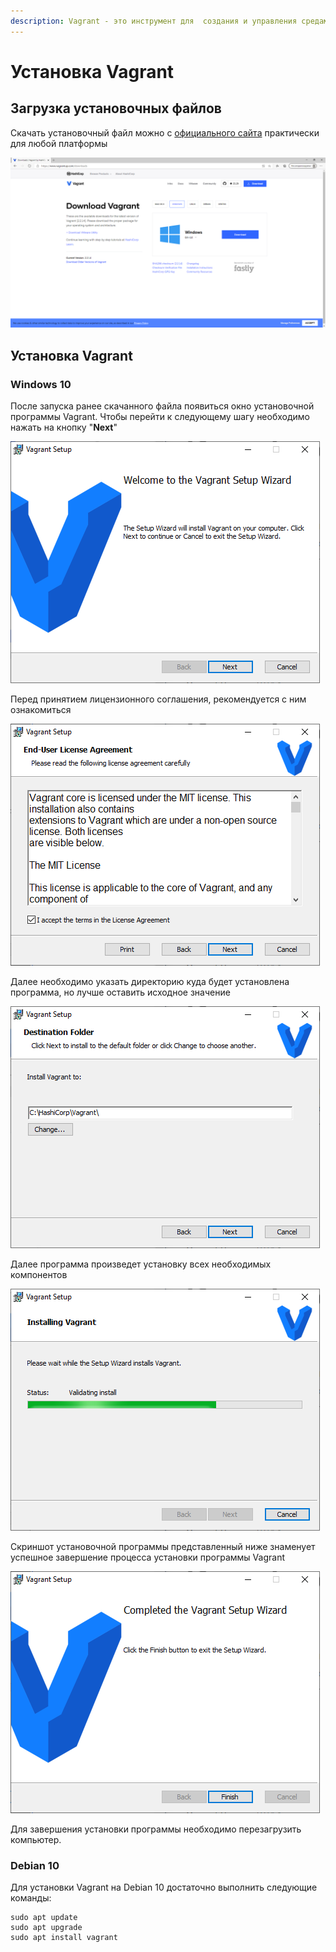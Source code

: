 ```yaml
---
description: Vagrant - это инструмент для  создания и управления средами виртуальных машин.
---
```


# Установка Vagrant

## Загрузка установочных файлов

Скачать установочный файл можно с [официального сайта](https://www.vagrantup.com/downloads) практически для любой платформы

![ &#x420;&#x438;&#x441;&#x443;&#x43D;&#x43E;&#x43A; 2 &#x2014; &#x421;&#x442;&#x440;&#x430;&#x43D;&#x438;&#x446;&#x430; &#x437;&#x430;&#x433;&#x440;&#x443;&#x437;&#x43A;&#x438; &#x443;&#x441;&#x442;&#x430;&#x43D;&#x43E;&#x432;&#x43E;&#x447;&#x43D;&#x43E;&#x433;&#x43E; &#x43F;&#x430;&#x43A;&#x435;&#x442;&#x430; VirtualBox](../.gitbook/assets/zagruzka-failov.png)

## Установка Vagrant

### Windows 10

После запуска ранее скачанного файла появиться окно установочной программы Vagrant. Чтобы перейти к следующему шагу необходимо нажать на кнопку "**Next**"

![](../.gitbook/assets/1-etap-ustanovki-glavnoe-okno.png)

Перед принятием лицензионного соглашения, рекомендуется с ним ознакомиться 

![](../.gitbook/assets/2-etap-ustanovki-polzovatlskoe-soglashenie.png)

Далее необходимо указать директорию куда будет установлена программа, но лучше оставить исходное значение

![](../.gitbook/assets/3-etap-ustanovki-put-ustanovki.png)

Далее программа произведет установку всех необходимых компонентов 

![](../.gitbook/assets/4-etap-ustanovki-process-ustanovki-.png)

Скриншот установочной программы представленный ниже знаменует успешное завершение процесса установки программы Vagrant

![](../.gitbook/assets/5-etap-ustanovki-okonchanie-u-ustanovki-.png)

Для завершения установки программы необходимо перезагрузить компьютер.

### Debian 10

Для установки Vagrant на Debian 10 достаточно выполнить следующие команды: 

```text
sudo apt update
sudo apt upgrade
sudo apt install vagrant
```

 

